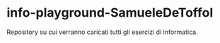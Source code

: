 # info-playground-SamueleDeToffol
Repository su cui verranno caricati tutti gli esercizi di informatica.
